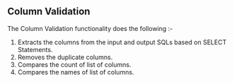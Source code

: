 ## Column Validation 

The Column Validation functionality does the following :-

1. Extracts the columns from the input and output SQLs based on SELECT Statements.
2. Removes the duplicate columns.
3. Compares the count of list of columns.
4. Compares the names of list of columns.